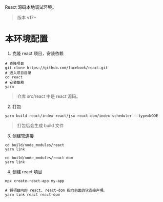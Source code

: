 React 源码本地调试环境。

> 版本 v17+

# 本环境配置

1. 克隆 react 项目，安装依赖

```shell
# 克隆项目
git clone https://github.com/facebook/react.git
# 进入项目目录
cd react
# 安装依赖
yarn
```

> 仓库 src/react 中是 react 源码。


2. 打包

```shell
yarn build react/index react/jsx react-dom/index scheduler --type=NODE
```
> 打包后会生成 build 文件


3. 创建软连接

```shell
cd build/node_modules/react
yarn link 

cd build/node_modules/react-dom
yarn link
```

4. 创建 react 项目

```shell
npx create-react-app my-app

# 将项目内的 react, react-dom 指向前面的软连接声明。
yarn link react react-dom
```